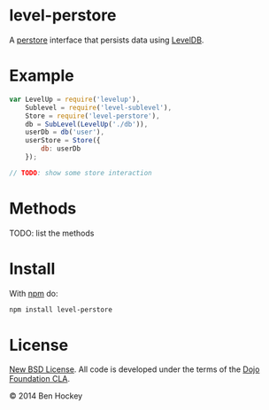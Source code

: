 # level-perstore

A [perstore](https://github.com/persvr/perstore) interface that persists data using
[LevelDB](https://github.com/rvagg/node-levelup).

# Example

```js
var LevelUp = require('levelup'),
	Sublevel = require('level-sublevel'),
	Store = require('level-perstore'),
	db = SubLevel(LevelUp('./db')),
	userDb = db('user'),
	userStore = Store({
		db: userDb
	});

// TODO: show some store interaction
```

# Methods

TODO: list the methods

# Install

With [npm](https://npmjs.org/package/npm) do:

```sh
npm install level-perstore
```

# License

[New BSD License](LICENSE). All code is developed under the terms of the [Dojo Foundation CLA](http://dojofoundation.org/about/cla).

© 2014 Ben Hockey
